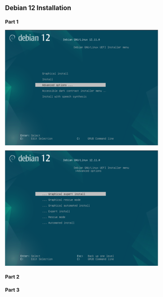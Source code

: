 

## Debian 12 Installation

### Part 1

![image](images/debian-01.png)

![image](images/debian-02.png)

### Part 2


### Part 3



